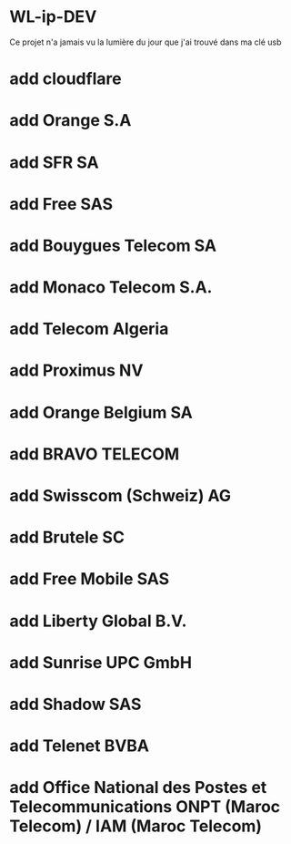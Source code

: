 # WL-ip-DEV
Ce projet n'a jamais vu la lumière du jour que j'ai trouvé dans ma clé usb

# add cloudflare 
# add Orange S.A 
# add SFR SA 
# add Free SAS
# add Bouygues Telecom SA
# add Monaco Telecom S.A.
# add Telecom Algeria
# add Proximus NV
# add Orange Belgium SA
# add BRAVO TELECOM
# add Swisscom (Schweiz) AG
# add Brutele SC
# add Free Mobile SAS
# add Liberty Global B.V.
# add Sunrise UPC GmbH
# add Shadow SAS
# add Telenet BVBA
# add Office National des Postes et Telecommunications ONPT (Maroc Telecom) / IAM (Maroc Telecom)

